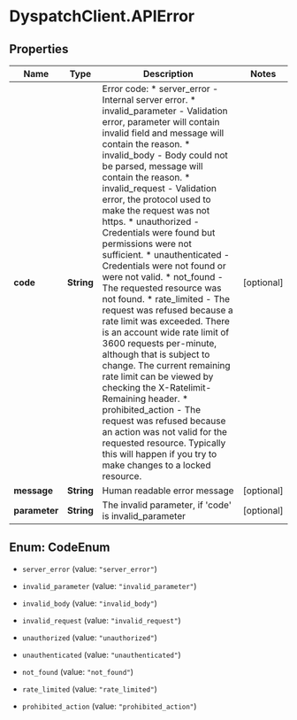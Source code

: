 # DyspatchClient.APIError

## Properties

Name | Type | Description | Notes
------------ | ------------- | ------------- | -------------
**code** | **String** | Error code:   * server_error - Internal server error.   * invalid_parameter - Validation error, parameter will contain invalid field and message will contain the reason.   * invalid_body - Body could not be parsed, message will contain the reason.   * invalid_request - Validation error, the protocol used to make the request was not https.   * unauthorized - Credentials were found but permissions were not sufficient.   * unauthenticated - Credentials were not found or were not valid.   * not_found - The requested resource was not found.   * rate_limited - The request was refused because a rate limit was exceeded. There is an account wide rate limit of 3600 requests per-minute, although that is subject to change. The current remaining rate limit can be viewed by checking the X-Ratelimit-Remaining header.   * prohibited_action - The request was refused because an action was not valid for the requested resource. Typically this will happen if you try to make changes to a locked resource.  | [optional] 
**message** | **String** | Human readable error message | [optional] 
**parameter** | **String** | The invalid parameter, if &#39;code&#39; is invalid_parameter | [optional] 



## Enum: CodeEnum


* `server_error` (value: `"server_error"`)

* `invalid_parameter` (value: `"invalid_parameter"`)

* `invalid_body` (value: `"invalid_body"`)

* `invalid_request` (value: `"invalid_request"`)

* `unauthorized` (value: `"unauthorized"`)

* `unauthenticated` (value: `"unauthenticated"`)

* `not_found` (value: `"not_found"`)

* `rate_limited` (value: `"rate_limited"`)

* `prohibited_action` (value: `"prohibited_action"`)




